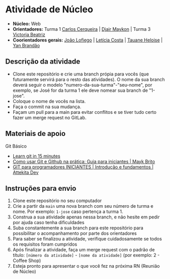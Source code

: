 # Atividade de Núcleo

- **Núcleo:** Web
- **Orientadores:** Turma 1 [Carlos Cerqueira](https://gitlab.com/Carloscerq) | [Djair Maykon](https://gitlab.com/djairmaykon) | Turma 3 [Victoria Beatriz](https://gitlab.com/VicBia) 
- **Coorientadores gerais:** [João Lofiego](https://gitlab.com/JGabrielzn) | [Letícia Costa](https://gitlab.com/leetecea) | [Tauane Heloise](https://gitlab.com/tauaneheloise) | [Yan Brandão](https://gitlab.com/YanBrandao1)
 
## Descrição da atividade

- Clone este repositório e crie uma branch própia para vocês (que futuramente servirá para o resto das atividades). O nome da sua branch deverá seguir o modelo "numero-da-sua-turma"-"seu-nome", por exemplo, se José for da turma 1 ele deve nomear sua branch de "1-jose".
- Coloque o nome de vocês na lista.
- Faça o commit na sua mudança.
- Façam um pull para a main para evitar conflitos e se tiver tudo certo fazer um merge request no GitLab. 

## Materiais de apoio

Git Básico

- [Learn git in 15 minutes](https://www.youtube.com/watch?v=USjZcfj8yxE)
- [Como usar Git e Github na prática: Guia para iniciantes | Mayk Brito](https://www.youtube.com/watch?v=2alg7MQ6_sI)
- [GIT para programadores INICIANTES | Introdução e fundamentos | Attekita Dev](https://www.youtube.com/watch?v=P9xXbEhqhqA)

## Instruções para envio

1. Clone este repositório no seu computador
2. Crie a partir da `main` uma nova branch com seu número de turma e nome. Por exemplo: `1-jose` caso pertença a turma 1.
3. Construa a sua atividade apenas nessa branch, e não hesite em pedir por ajuda caso tenha dificuldades
4. Suba constantemente a sua branch para este repositório para possibilitar o acompanhamento por parte dos orientadores
5. Para saber se finalizou a atividade, verifique cuidadosamente se todos os requisitos foram cumpridos
6. Após finalizar a atividade, faça um merge request com o padrão de título: `[número da atividade]` - `[nome da atividade]` (por exemplo: 2 - Coffee Shop)
7. Esteja pronto para apresentar o que você fez na próxima RN (Reunião de Núcleo)
